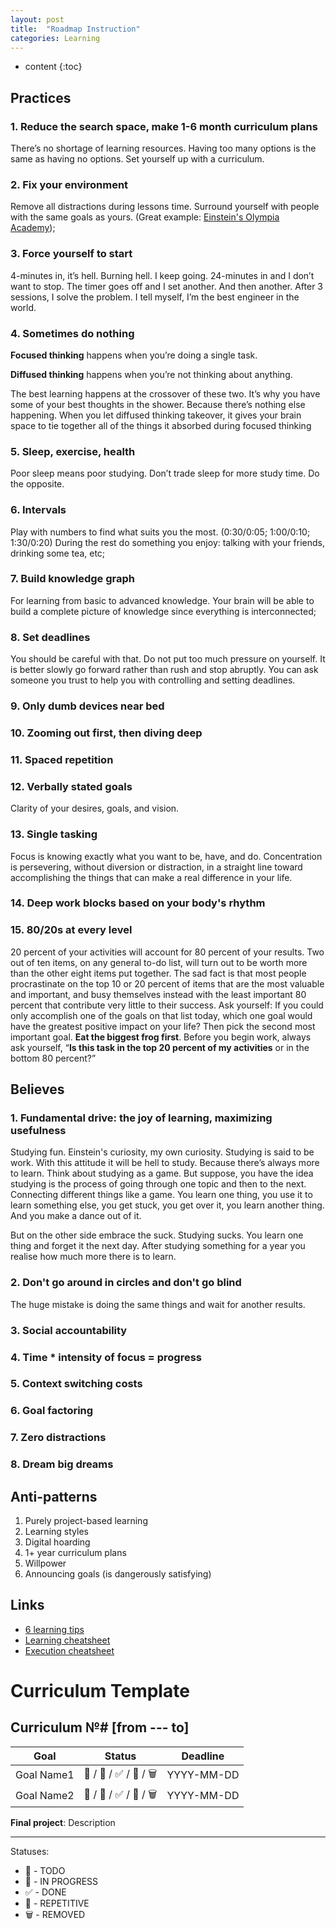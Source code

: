 ```yaml
---
layout: post
title:  "Roadmap Instruction"
categories: Learning
---
```


* content
{:toc}
  

## Practices

### 1. Reduce the search space, make 1-6 month curriculum plans

There’s no shortage of learning resources. Having too many options is the same as having no options.
Set yourself up with a curriculum.

### 2. Fix your environment

Remove all distractions during lessons time. Surround yourself with people with the same goals as yours.
(Great example: [Einstein's Olympia Academy](https://en.wikipedia.org/wiki/Olympia_Academy));

### 3. Force yourself to start

4-minutes in, it’s hell. Burning hell. I keep going. 24-minutes in and I don’t want to stop.
The timer goes off and I set another. And then another. After 3 sessions, I solve the problem. 
I tell myself, I’m the best engineer in the world.

### 4. Sometimes do nothing

**Focused thinking** happens when you’re doing a single task.

**Diffused thinking** happens when you’re not thinking about anything.

The best learning happens at the crossover of these two. It’s why you have some of your best thoughts in the shower. Because there’s nothing else happening.
When you let diffused thinking takeover, it gives your brain space to tie together all of the things it absorbed during focused thinking

### 5. Sleep, exercise, health

Poor sleep means poor studying. Don’t trade sleep for more study time. Do the opposite.

### 6. Intervals

Play with numbers to find what suits you the most. (0:30/0:05; 1:00/0:10; 1:30/0:20) During the rest do something you enjoy: talking with your friends, drinking some tea, etc;

### 7. Build knowledge graph

For learning from basic to advanced knowledge. 
Your brain will be able to build a complete picture of knowledge since everything is interconnected;

### 8. Set deadlines

You should be careful with that. Do not put too much pressure on yourself. 
It is better slowly go forward rather than rush and stop abruptly. 
You can ask someone you trust to help you with controlling and setting deadlines.

### 9. Only dumb devices near bed

### 10. Zooming out first, then diving deep

### 11. Spaced repetition

### 12. Verbally stated goals

Clarity of your desires, goals, and vision. 

### 13. Single tasking

Focus is knowing exactly what you want to be, have, and do. Concentration is persevering, without diversion or distraction, 
in a straight line toward accomplishing the things that can make a real difference in your life.

### 14. Deep work blocks based on your body's rhythm

### 15. 80/20s at every level

20 percent of your activities will account for 80 percent of your results.
Two out of ten items, on any general to-do list, will turn out to be worth more than the other eight items put together.
The sad fact is that most people procrastinate on the top 10 or 20 percent of items that are the most valuable and important,
and busy themselves instead with the least important 80 percent that contribute very little to their success.
Ask yourself: If you could only accomplish one of the goals on that list today, which one goal would have the greatest positive impact on your life?
Then pick the second most important goal. **Eat the biggest frog first**. 
Before you begin work, always ask yourself, “**Is this task in the top 20 percent of my activities** or in the bottom 80 percent?”

## Believes

### 1. Fundamental drive: the joy of learning, maximizing usefulness

Studying fun. Einstein's curiosity, my own curiosity.
Studying is said to be work. With this attitude it will be hell to study. Because there’s always more to learn.
Think about studying as a game. But suppose, you have the idea studying is the process of going 
through one topic and then to the next. Connecting different things like a game. 
You learn one thing, you use it to learn something else, you get stuck, you get over it, you learn another thing. 
And you make a dance out of it.

But on the other side embrace the suck. Studying sucks. You learn one thing and forget it the next day.
After studying something for a year you realise how much more there is to learn.

### 2. Don't go around in circles and don't go blind

The huge mistake is doing the same things and wait for another results.

### 3. Social accountability

### 4. Time * intensity of focus = progress

### 5. Context switching costs

### 6. Goal factoring

### 7. Zero distractions

### 8. Dream big dreams


## Anti-patterns

1. Purely project-based learning
2. Learning styles
3. Digital hoarding
4. 1+ year curriculum plans
5. Willpower
6. Announcing goals (is dangerously satisfying)


## Links
- [6 learning tips](https://www.mrdbourke.com/6-techniques-which-help-me-study-machine-learning-five-days-per-week/)
- [Learning cheatsheet](https://jasonbenn.com/Learning-37d51b014a224082a0f7cf923343dc46)
- [Execution cheatsheet](https://jasonbenn.com/Execution-4b6f8849b01e4da4bd274469abcf8087)



# Curriculum Template

## Curriculum №# [**from --- to**]

Goal | Status | &nbsp;&nbsp;&nbsp;Deadline&nbsp;&nbsp;&nbsp;
---|:---:|:---:|
Goal Name1 | 📌 / 🧐 / ✅ / 📆 / 🗑 | YYYY-MM-DD
Goal Name2 | 📌 / 🧐 / ✅ / 📆 / 🗑 | YYYY-MM-DD

**Final project**: Description

___

Statuses:
- 📌 - TODO
- 🧐 - IN PROGRESS
- ✅ - DONE
- 📆 - REPETITIVE
- 🗑 - REMOVED
